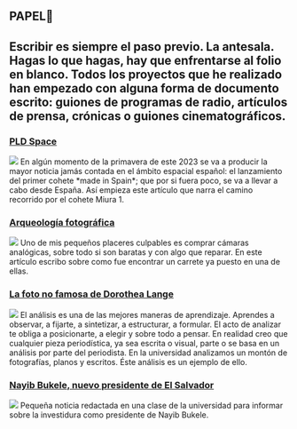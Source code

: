 ## PAPEL📰
Escribir es siempre el paso previo. La antesala. Hagas lo que hagas, hay que enfrentarse al folio en blanco. Todos los proyectos que he realizado han empezado con alguna forma de documento escrito: guiones de programas de radio, artículos de prensa, crónicas o guiones cinematográficos.
---

### <a href="https://adrianlopezsoler.medium.com/así-ha-sido-el-viaje-del-cohete-mirua-1-de-pld-space-hasta-la-plataforma-de-lanzamiento-1a67004315d0">PLD Space</a>
<img src="images/dummy_thumbnail.jpg?raw=true"/>
En algún momento de la primavera de este 2023 se va a producir la mayor noticia jamás contada en el ámbito espacial español: el lanzamiento del primer cohete *made in Spain*; que por si fuera poco, se va a llevar a cabo desde España. Así empieza este artículo que narra el camino recorrido por el cohete Miura 1.
<br>

### <a href="https://adrianlopezsoler.medium.com/arqueología-fotográfica-9aefd9cedfba">Arqueología fotográfica</a>
<img src="images/dummy_thumbnail.jpg?raw=true"/>
Uno de mis pequeños placeres culpables es comprar cámaras analógicas, sobre todo si son baratas y con algo que reparar. En este artículo escribo sobre como fue encontrar un carrete ya puesto en una de ellas.
<br>

### <a href="https://adrianlopezsoler.medium.com/la-foto-no-famosa-de-dorothea-lange-1f85b0c3e439" target="_blank">La foto no famosa de Dorothea Lange</a>
<img src="images/dummy_thumbnail.jpg?raw=true"/>
El análisis es una de las mejores maneras de aprendizaje. Aprendes a observar, a fijarte, a sintetizar, a estructurar, a formular. El acto de analizar te obliga a posicionarte, a elegir y sobre todo a pensar. En realidad creo que cualquier pieza periodística, ya sea escrita o visual, parte o se basa en un análisis por parte del periodista. En la universidad analizamos un montón de fotografías, planos y escritos. Éste análisis es un ejemplo de ello. 
<br>

### <a href="https://medium.com/@adrianlopezsoler/nayib-bukele-hace-historia-en-el-salvador-al-romper-con-el-bipartidismo-y-convertirse-en-el-nuevo-2178365314a2" target="_blank">Nayib Bukele, nuevo presidente de El Salvador</a>
<img src="images/dummy_thumbnail.jpg?raw=true"/>
Pequeña noticia redactada en una clase de la universidad para informar sobre la investidura como presidente de Nayib Bukele.
<br>

